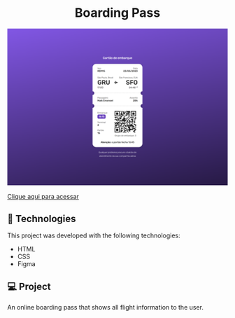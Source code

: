 <h1 align="center"> Boarding Pass </h1>

![preview](./.github/preview.png)

[Clique aqui para acessar](https:/remng.github.io/boarding-pass/)

## 🚀 Technologies

This project was developed with the following technologies:

- HTML
- CSS
- Figma

## 💻 Project

An online boarding pass that shows all flight information to the user. <br>
